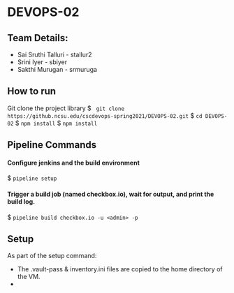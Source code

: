 # DEVOPS-02

## Team Details: 

* Sai Sruthi Talluri - stallur2
* Srini Iyer - sbiyer
* Sakthi Murugan - srmuruga

## How to run 
Git clone the project library 
$ ` git clone https://github.ncsu.edu/cscdevops-spring2021/DEVOPS-02.git`
$ `cd DEVOPS-02`
$ `npm install`
$ `npm install`

## Pipeline Commands 

#### Configure jenkins and the build environment
$ `pipeline setup`

#### Trigger a build job (named checkbox.io), wait for output, and print the build log.
$ `pipeline build checkbox.io -u <admin> -p` <admin>

## Setup

As part of the setup command:
- The .vault-pass & inventory.ini files are copied to the home directory of the VM.
- 
